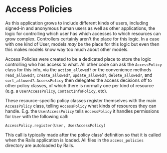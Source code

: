 # Access Policies

As this application grows to include different kinds of users, including signed-in and anonymous human users as well as other applications, the logic for controlling which user has which accesses to which resources can grow complex.  Controllers certainly aren't the place for this logic.  In a case with one kind of User, models *may* be the place for this logic but even then this makes models know way too much about other models.  

Access Policies were created to be a dedicated place to store the logic controlling who has access to what.  All other code can ask the `AccessPolicy` class for this info, via the `action_allowed?` or the convenience methods `read_allowed?`, `create_allowed?`, `update_allowed?`, `delete_allowed?`, and `sort_allowed?`.  `AccessPolicy` then delegates the access decisions off to other policy classes, of which there is normally one per kind of resource (e.g. a `UserAccessPolicy`, `ContactInfoPolicy`, etc).  

These resource-specific policy classes register themselves with the main `AccessPolicy` class, telling `AccessPolicy` what kinds of resources they can handle.  E.g. the `UserAccessPolicy` tells `AccessPolicy` it handles permissions for `User` with the following call:

    AccessPolicy.register(User, UserAccessPolicy)

This call is typically made after the policy class' definition so that it is called when the Rails application is loaded.  All files in the `access_policies` directory are autoloaded by Rails.

